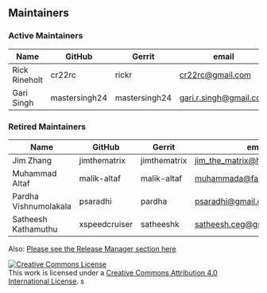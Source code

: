 ## Maintainers

### Active Maintainers
| Name          | GitHub       | Gerrit       | email |
|---|---|---|---|
| Rick Rineholt | cr22rc        | rickr         | cr22rc@gmail.com       |
| Gari Singh    | mastersingh24 | mastersingh24 | gari.r.singh@gmail.com |


### Retired Maintainers
| Name | GitHub | Gerrit | email |
|---|---|---|---|
| Jim Zhang | jimthematrix | jimthematrix | jim_the_matrix@hotmail.com |
| Muhammad Altaf | malik-altaf | malik-altaf | muhammada@fast.au.fujitsu.com |
| Pardha Vishnumolakala| psaradhi | pardha | psaradhi@gmail.com |
| Satheesh Kathamuthu | xspeedcruiser | satheeshk | satheesh.ceg@gmail.com |

Also: <a href="https://github.com/hyperledger/fabric/blob/master/docs/source/MAINTAINERS.rst">Please see the Release Manager section here</a>

<a rel="license" href="http://creativecommons.org/licenses/by/4.0/"><img alt="Creative Commons License" style="border-width:0" src="https://i.creativecommons.org/l/by/4.0/88x31.png" /></a><br />This work is licensed under a <a rel="license" href="http://creativecommons.org/licenses/by/4.0/">Creative Commons Attribution 4.0 International License</a>.
s
